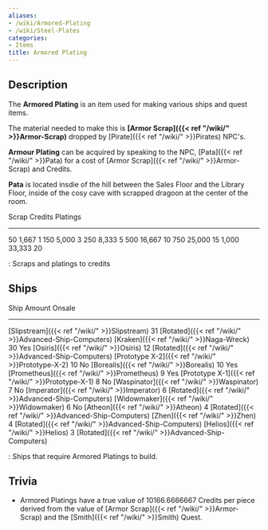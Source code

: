 ```yaml
---
aliases:
- /wiki/Armored-Plating
- /wiki/Steel-Plates
categories:
- Items
title: Armored Plating
---
```


## Description

The **Armored Plating** is an item used for making various ships and quest items.

The material needed to make this is **[Armor Scrap]({{< ref "/wiki/" >}}Armor-Scrap)** dropped by [Pirate]({{< ref "/wiki/" >}}Pirates) NPC's.

**Armour Plating** can be acquired by speaking to the NPC, [Pata]({{< ref "/wiki/" >}}Pata) for a cost of [Armor Scrap]({{< ref "/wiki/" >}}Armor-Scrap) and Credits.

**Pata** is located insdie of the hill between the Sales Floor and the Library Floor, inside of the cosy cave with scrapped dragoon at the center of the room.

Scrap Credits Platings

---

50 1,667 1 150 5,000 3 250 8,333 5 500 16,667 10 750 25,000 15 1,000 33,333 20

: Scraps and platings to credits

## Ships

Ship Amount Onsale

---

[Slipstream]({{< ref "/wiki/" >}}Slipstream) 31 [Rotated]({{< ref "/wiki/" >}}Advanced-Ship-Computers) [Kraken]({{< ref "/wiki/" >}}Naga-Wreck) 30 Yes [Osiris]({{< ref "/wiki/" >}}Osiris) 12 [Rotated]({{< ref "/wiki/" >}}Advanced-Ship-Computers) [Prototype X-2]({{< ref "/wiki/" >}}Prototype-X-2) 10 No [Borealis]({{< ref "/wiki/" >}}Borealis) 10 Yes [Prometheus]({{< ref "/wiki/" >}}Prometheus) 9 Yes [Prototype X-1]({{< ref "/wiki/" >}}Prototype-X-1) 8 No [Waspinator]({{< ref "/wiki/" >}}Waspinator) 7 No [Imperator]({{< ref "/wiki/" >}}Imperator) 6 [Rotated]({{< ref "/wiki/" >}}Advanced-Ship-Computers) [Widowmaker]({{< ref "/wiki/" >}}Widowmaker) 6 No [Atheon]({{< ref "/wiki/" >}}Atheon) 4 [Rotated]({{< ref "/wiki/" >}}Advanced-Ship-Computers) [Zhen]({{< ref "/wiki/" >}}Zhen) 4 [Rotated]({{< ref "/wiki/" >}}Advanced-Ship-Computers) [Helios]({{< ref "/wiki/" >}}Helios) 3 [Rotated]({{< ref "/wiki/" >}}Advanced-Ship-Computers)

: Ships that require Armored Platings to build.

## Trivia

- Armored Platings have a true value of 10166.6666667 Credits per piece derived from the value of [Armor Scrap]({{< ref "/wiki/" >}}Armor-Scrap) and the [Smith]({{< ref "/wiki/" >}}Smith) Quest.
